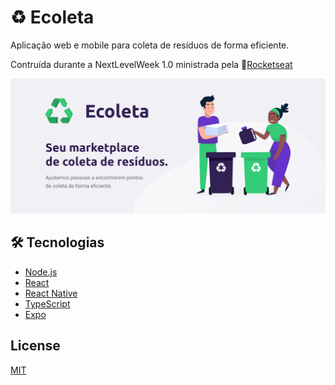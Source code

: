 
# ♻️ Ecoleta 

Aplicação web e mobile para coleta de resíduos de forma eficiente.

Contruída durante a NextLevelWeek 1.0 ministrada pela 🚀[Rocketseat](https://rocketseat.com.br/)

![](/github-assets/banner.png)

## 🛠 Tecnologias

* [Node.js](https://nodejs.org/en/)
* [React](https://reactjs.org/)
* [React Native](https://reactnative.dev/)
* [TypeScript](https://www.typescriptlang.org/)
* [Expo](https://expo.io/)


## License
[MIT](https://choosealicense.com/licenses/mit/)
